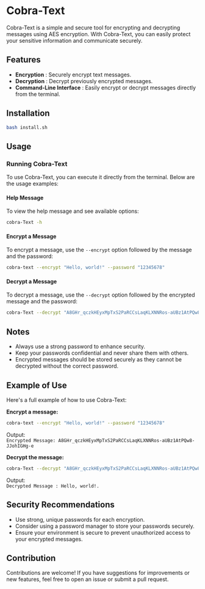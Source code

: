 # Cobra-Text

Cobra-Text is a simple and secure tool for encrypting and decrypting messages using AES encryption. With Cobra-Text, you can easily protect your sensitive information and communicate securely.

## Features

- **Encryption** : Securely encrypt text messages.
- **Decryption** : Decrypt previously encrypted messages.
- **Command-Line Interface** : Easily encrypt or decrypt messages directly from the terminal.

## Installation

```bash
bash install.sh
```

## Usage

### Running Cobra-Text

To use Cobra-Text, you can execute it directly from the terminal. Below are the usage examples:

#### Help Message

To view the help message and see available options:

```sh
cobra-Text -h
```

#### Encrypt a Message

To encrypt a message, use the `--encrypt` option followed by the message and the password:

```bash
cobra-text --encrypt "Hello, world!" --password "12345678"
```

#### Decrypt a Message

To decrypt a message, use the `--decrypt` option followed by the encrypted message and the password:

```bash
cobra-Text --decrypt "A8GHr_qczkHEyxMpTxS2PaRCCsLaqKLXNNRos-aUBz1AtPQw8-JJohIGHg-e" --password "12345678"
```

## Notes

- Always use a strong password to enhance security.
- Keep your passwords confidential and never share them with others.
- Encrypted messages should be stored securely as they cannot be decrypted without the correct password.

## Example of Use

Here's a full example of how to use Cobra-Text:

**Encrypt a message:**

```sh
cobra-text --encrypt "Hello, world!" --password "12345678"
```

Output:  
`Encrypted Message: A8GHr_qczkHEyxMpTxS2PaRCCsLaqKLXNNRos-aUBz1AtPQw8-JJohIGHg-e`

**Decrypt the message:**

```bash
cobra-Text --decrypt "A8GHr_qczkHEyxMpTxS2PaRCCsLaqKLXNNRos-aUBz1AtPQw8-JJohIGHg-e" --password "12345678"
```

Output:  
`Decrypted Message : Hello, world!.`

## Security Recommendations

- Use strong, unique passwords for each encryption.
- Consider using a password manager to store your passwords securely.
- Ensure your environment is secure to prevent unauthorized access to your encrypted messages.

## Contribution

Contributions are welcome! If you have suggestions for improvements or new features, feel free to open an issue or submit a pull request.



